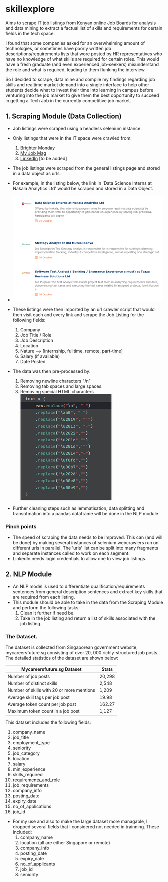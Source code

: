 # skillexplore

Aims to scrape IT job listings from Kenyan online Job Boards for analysis and data mining to extract a factual list of skills and requirements for certain fields in the tech space. 

I found that some companies asked for an overwhelming amount of technologies, or sometimes have poorly written job descriptions/requirements lists that wore posted by HR representatives who have no knowledge of what skills are required for certain roles.
This would have a fresh graduate (and even experienced job-seekers) misunderstand the role and what is required, leading to them flunking the interview.

So I decided to scrape, data mine and compile my findings regarding job skills and realtime market demand into a single interface to help other students decide what to invest their time into learning
in campus before venturing into the job market to give them the best opportunity to succeed in getting a Tech Job in the currently competitive job market.

## 1. Scraping Module (Data Collection)

- Job listings were scraped using a headless selenium instance. 
- Only listings that were in the IT space were crawled from:
  1. [Brighter Monday](https://www.brightermonday.co.ke)
  2. [My Job Mag](https://www.myjobmag.co.ke)
  3. [LinkedIn](https://www.linkedin.com/jobs) [to be added]

- The job listings were scraped from the general listings page and stored in a data object as urls.
- For example, in the listing below, the link in 'Data Science Interns at Nakala Analytics Ltd' would be scraped and stored in a Data Object. 
- ![example url.png](assets%2Fexample%20url.png)
- These listings were then imported by an url crawler script that would then visit each and every link and scrape the Job Listing for the following fields:
  1. Company
  2. Job Title / Role
  3. Job Description
  4. Location
  5. Nature --> [internship, fulltime, remote, part-time]
  6. Salary (if available)
  7. Date Posted

- The data was then pre-processed by:
  1. Removing newline characters "/n"
  2. Removing tab spaces and large spaces. 
  3. Removing special HTML characters
![Clean Up Steps](assets%2Fcleanup.png)
- Further cleaning steps such as lemmatisation, data splitting and transofmation into a pandas dataframe will be done in the NLP module
### Pinch points
- The speed of scraping the data needs to be improved. This can (and will be done) by making several instances of selenium webcrawlers run on different urls in parallel. The 'urls' list can be split into many fragments and separate instances called to work on each segment. 
- LinkedIn needs login credentials to allow one to view job listings.

## 2. NLP Module

- An NLP model is used to differentiate qualification/requirements sentences from general description sentences and extract key skills that are required from each listing.
- This module should be able to take in the data from the Scraping Module and perform the following tasks:
  1. Clean it further if need be.
  2. Take in the job listing and return a list of skills associated with the job listing.

### The Dataset.

The dataset is collected from Singaporean government website, mycareersfuture.sg consisting of over 20, 000 richly-structured job posts. The detailed statistics of the dataset are shown below:

Mycareersfuture.sg Dataset |  Stats
--- | ---
Number of job posts | 20,298
Number of distinct skills | 2,548
Number of skills with 20 or more mentions | 1,209
Average skill tags per job post | 19.98
Average token count per job post | 162.27
Maximum token count in a job post | 1,127


This dataset includes the following fields:

1. company_name
2. job_title
3. employment_type
4. seniority
5. job_category
6. location
7. salary
8. min_experience
9. skills_required
10. requirements_and_role
11. job_requirements
12. company_info
13. posting_date
14. expiry_date
15. no_of_applications
16. job_id

- For my use and also to make the large dataset more managable, I dropped several fields that I considered not needed in trainning. These included:
  1. company_name
  2. location (all are either Singapore or remote)
  3. company_info
  4. posting_date
  5. expiry_date
  6. no_of_applicants
  7. job_id
  8. seniority